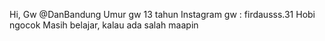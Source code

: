 Hi, Gw @DanBandung
Umur gw 13 tahun
Instagram gw : firdausss.31
Hobi ngocok
Masih belajar, kalau ada salah maapin
